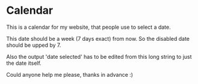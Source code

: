 # Calendar
This is a calendar for my website, that people use to select a date. 

This date should be a week (7 days exact) from now. So the disabled date should be upped by 7. 

Also the output 'date selected' has to be edited from this long string to just the date itself. 

Could anyone help me please, thanks in advance :)
